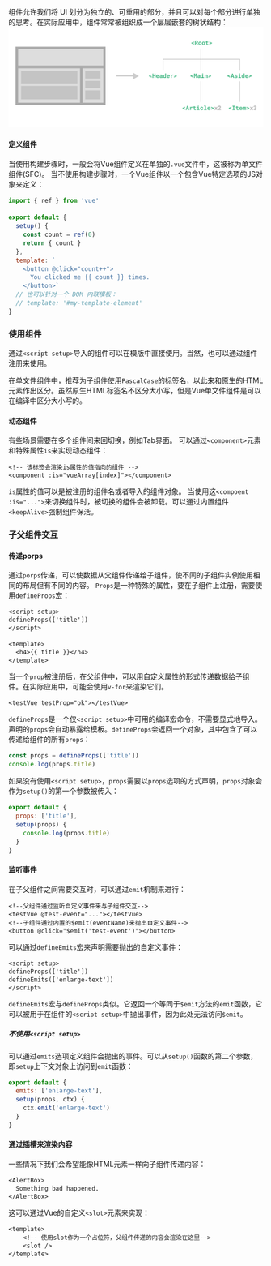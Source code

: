 组件允许我们将 UI 划分为独立的、可重用的部分，并且可以对每个部分进行单独的思考。在实际应用中，组件常常被组织成一个层层嵌套的树状结构：
![](Pasted%20image%2020241107143507.png)
#### 定义组件
当使用构建步骤时，一般会将Vue组件定义在单独的`.vue`文件中，这被称为单文件组件(SFC)。
当不使用构建步骤时，一个Vue组件以一个包含Vue特定选项的JS对象来定义：
```js
import { ref } from 'vue'

export default {
  setup() {
    const count = ref(0)
    return { count }
  },
  template: `
    <button @click="count++">
      You clicked me {{ count }} times.
    </button>`
  // 也可以针对一个 DOM 内联模板：
  // template: '#my-template-element'
}
```
### 使用组件
通过`<script setup>`导入的组件可以在模版中直接使用。当然，也可以通过组件注册来使用。

在单文件组件中，推荐为子组件使用`PascalCase`的标签名，以此来和原生的HTML元素作出区分。虽然原生HTML标签名不区分大小写，但是Vue单文件组件是可以在编译中区分大小写的。
#### 动态组件
有些场景需要在多个组件间来回切换，例如Tab界面。
可以通过`<component>`元素和特殊属性`is`来实现动态组件：
```vue
<!-- 该标签会渲染is属性的值指向的组件 -->
<component :is="vueArray[index]"></component>
```
`is`属性的值可以是被注册的组件名或者导入的组件对象。
当使用这`<compoent :is="...">`来切换组件时，被切换的组件会被卸载。可以通过内置组件`<keepAlive>`强制组件保活。
### 子父组件交互
#### 传递porps
通过`porps`传递，可以使数据从父组件传递给子组件，使不同的子组件实例使用相同的布局但有不同的内容。
`Props`是一种特殊的属性，要在子组件上注册，需要使用`defineProps`宏：
```vue
<script setup>
defineProps(['title'])
</script>

<template>
  <h4>{{ title }}</h4>
</template>
```
当一个`prop`被注册后，在父组件中，可以用自定义属性的形式传递数据给子组件。在实际应用中，可能会使用`v-for`来渲染它们。
```vue
<testVue testProp="ok"></testVue>
```
`defineProps`是一个仅`<script setup>`中可用的编译宏命令，不需要显式地导入。声明的`props`会自动暴露给模板。`defineProps`会返回一个对象，其中包含了可以传递给组件的所有`props`：
```js
const props = defineProps(['title'])
console.log(props.title)
```
如果没有使用`<script setup>`，`props`需要以`props`选项的方式声明，`props`对象会作为`setup()`的第一个参数被传入：
```js
export default {
  props: ['title'],
  setup(props) {
    console.log(props.title)
  }
}
```
#### 监听事件
在子父组件之间需要交互时，可以通过`emit`机制来进行：
```vue
<!--父组件通过监听自定义事件来与子组件交互-->
<testVue @test-event="..."></testVue>
<!--子组件通过内置的$emit(eventName)来抛出自定义事件-->
<button @click="$emit('test-event')"></button>
```

可以通过`defineEmits`宏来声明需要抛出的自定义事件：
```vue
<script setup>
defineProps(['title'])
defineEmits(['enlarge-text'])
</script>
```
`defineEmits`宏与`defineProps`类似。它返回一个等同于`$emit`方法的`emit`函数，它可以被用于在组件的`<script setup>`中抛出事件，因为此处无法访问`$emit`。
##### 不使用`<script setup>`
可以通过`emits`选项定义组件会抛出的事件。可以从`setup()`函数的第二个参数，即`setup`上下文对象上访问到`emit`函数：
```js
export default {
  emits: ['enlarge-text'],
  setup(props, ctx) {
    ctx.emit('enlarge-text')
  }
}
```
#### 通过插槽来渲染内容
一些情况下我们会希望能像HTML元素一样向子组件传递内容：
```vue
<AlertBox>
  Something bad happened.
</AlertBox>
```
这可以通过Vue的自定义`<slot>`元素来实现：
```vue
<template>
	<!-- 使用slot作为一个占位符，父组件传递的内容会渲染在这里-->
	<slot />
</template>
```